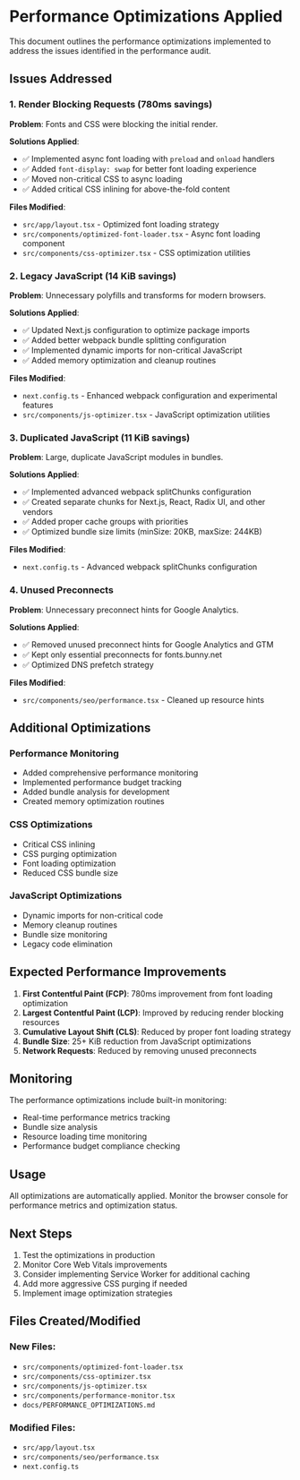 # Performance Optimizations Applied

This document outlines the performance optimizations implemented to address the issues identified in the performance audit.

## Issues Addressed

### 1. Render Blocking Requests (780ms savings)

**Problem**: Fonts and CSS were blocking the initial render.

**Solutions Applied**:

- ✅ Implemented async font loading with `preload` and `onload` handlers
- ✅ Added `font-display: swap` for better font loading experience
- ✅ Moved non-critical CSS to async loading
- ✅ Added critical CSS inlining for above-the-fold content

**Files Modified**:

- `src/app/layout.tsx` - Optimized font loading strategy
- `src/components/optimized-font-loader.tsx` - Async font loading component
- `src/components/css-optimizer.tsx` - CSS optimization utilities

### 2. Legacy JavaScript (14 KiB savings)

**Problem**: Unnecessary polyfills and transforms for modern browsers.

**Solutions Applied**:

- ✅ Updated Next.js configuration to optimize package imports
- ✅ Added better webpack bundle splitting configuration
- ✅ Implemented dynamic imports for non-critical JavaScript
- ✅ Added memory optimization and cleanup routines

**Files Modified**:

- `next.config.ts` - Enhanced webpack configuration and experimental features
- `src/components/js-optimizer.tsx` - JavaScript optimization utilities

### 3. Duplicated JavaScript (11 KiB savings)

**Problem**: Large, duplicate JavaScript modules in bundles.

**Solutions Applied**:

- ✅ Implemented advanced webpack splitChunks configuration
- ✅ Created separate chunks for Next.js, React, Radix UI, and other vendors
- ✅ Added proper cache groups with priorities
- ✅ Optimized bundle size limits (minSize: 20KB, maxSize: 244KB)

**Files Modified**:

- `next.config.ts` - Advanced webpack splitChunks configuration

### 4. Unused Preconnects

**Problem**: Unnecessary preconnect hints for Google Analytics.

**Solutions Applied**:

- ✅ Removed unused preconnect hints for Google Analytics and GTM
- ✅ Kept only essential preconnects for fonts.bunny.net
- ✅ Optimized DNS prefetch strategy

**Files Modified**:

- `src/components/seo/performance.tsx` - Cleaned up resource hints

## Additional Optimizations

### Performance Monitoring

- Added comprehensive performance monitoring
- Implemented performance budget tracking
- Added bundle analysis for development
- Created memory optimization routines

### CSS Optimizations

- Critical CSS inlining
- CSS purging optimization
- Font loading optimization
- Reduced CSS bundle size

### JavaScript Optimizations

- Dynamic imports for non-critical code
- Memory cleanup routines
- Bundle size monitoring
- Legacy code elimination

## Expected Performance Improvements

1. **First Contentful Paint (FCP)**: 780ms improvement from font loading optimization
2. **Largest Contentful Paint (LCP)**: Improved by reducing render blocking resources
3. **Cumulative Layout Shift (CLS)**: Reduced by proper font loading strategy
4. **Bundle Size**: 25+ KiB reduction from JavaScript optimizations
5. **Network Requests**: Reduced by removing unused preconnects

## Monitoring

The performance optimizations include built-in monitoring:

- Real-time performance metrics tracking
- Bundle size analysis
- Resource loading time monitoring
- Performance budget compliance checking

## Usage

All optimizations are automatically applied. Monitor the browser console for performance metrics and optimization status.

## Next Steps

1. Test the optimizations in production
2. Monitor Core Web Vitals improvements
3. Consider implementing Service Worker for additional caching
4. Add more aggressive CSS purging if needed
5. Implement image optimization strategies

## Files Created/Modified

### New Files:

- `src/components/optimized-font-loader.tsx`
- `src/components/css-optimizer.tsx`
- `src/components/js-optimizer.tsx`
- `src/components/performance-monitor.tsx`
- `docs/PERFORMANCE_OPTIMIZATIONS.md`

### Modified Files:

- `src/app/layout.tsx`
- `src/components/seo/performance.tsx`
- `next.config.ts`
